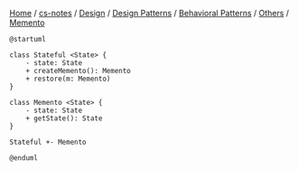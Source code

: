 [Home](https://mengxianbin.github.io) /
[cs-notes](https://mengxianbin.github.io/cs-notes/site) /
[Design](https://mengxianbin.github.io/cs-notes/site/Design) /
[Design Patterns](https://mengxianbin.github.io/cs-notes/site/Design/Design%20Patterns) /
[Behavioral Patterns](https://mengxianbin.github.io/cs-notes/site/Design/Design%20Patterns/Behavioral%20Patterns) /
[Others](https://mengxianbin.github.io/cs-notes/site/Design/Design%20Patterns/Behavioral%20Patterns/Others) /
[Memento](https://mengxianbin.github.io/cs-notes/site/Design/Design%20Patterns/Behavioral%20Patterns/Others/Memento)

```puml
@startuml

class Stateful <State> {
    - state: State
    + createMemento(): Memento
    + restore(m: Memento)
}

class Memento <State> {
    - state: State
    + getState(): State
}

Stateful +- Memento

@enduml
```
